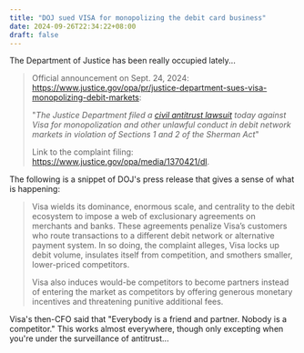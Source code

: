 ```yaml
---
title: "DOJ sued VISA for monopolizing the debit card business"
date: 2024-09-26T22:34:22+08:00
draft: false
---
```


The Department of Justice has been really occupied lately...

> Official announcement on Sept. 24, 2024: https://www.justice.gov/opa/pr/justice-department-sues-visa-monopolizing-debit-markets:
>
> "*The Justice Department filed a [civil antitrust lawsuit](https://www.justice.gov/media/1370421/dl) today against Visa for monopolization and other unlawful conduct in debit network markets in violation of Sections 1 and 2 of the Sherman Act*"
>
> Link to the complaint filing: https://www.justice.gov/opa/media/1370421/dl.

The following is a snippet of DOJ's press release that gives a sense of what is happening:

> Visa wields its dominance, enormous scale, and centrality to the debit ecosystem to impose a web of exclusionary agreements on merchants and banks. These agreements penalize Visa’s customers who route transactions to a different debit network or alternative payment system. In so doing, the complaint alleges, Visa locks up debit volume, insulates itself from competition, and smothers smaller, lower-priced competitors. 
>
> Visa also induces would-be competitors to become partners instead of entering the market as competitors by offering generous monetary incentives and threatening punitive additional fees.

Visa's then-CFO said that "Everybody is a friend and partner. Nobody is a competitor." This works almost everywhere, though only excepting when you're under the surveillance of antitrust...

